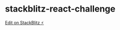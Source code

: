 # stackblitz-react-challenge

[Edit on StackBlitz ⚡️](https://stackblitz.com/edit/stackblitz-starters-g2uky6)